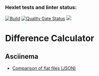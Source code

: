 ### Hexlet tests and linter status:

[![Build](https://github.com/fSabel/frontend-project-46/actions/workflows/build.yml/badge.svg)](https://github.com/fSabel/frontend-project-46/actions/workflows/build.yml)
[![Quality Gate Status](https://sonarcloud.io/api/project_badges/measure?project=fSabel_frontend-project-46&metric=alert_status)](https://sonarcloud.io/summary/new_code?id=fSabel_frontend-project-46)
<a href="https://codeclimate.com/github/fSabel/frontend-project-46/maintainability"><img src="https://api.codeclimate.com/v1/badges/2dd5ca748a1bdcdd0b20/maintainability" /></a>

<h1>Difference Calculator</h1>
<h2>Asciinema</h2>
<ul>
    <li><a href="https://asciinema.org/a/G23OBmh9CGnFx5KrLFTLgUU7O" target="_blank">Comparison of flat files (JSON)</a></li>
</ul>
